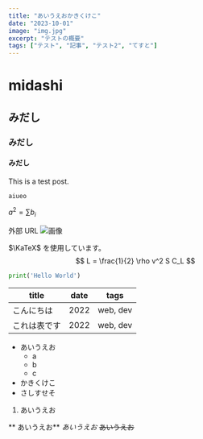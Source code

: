 ```yaml
---
title: "あいうえおかきくけこ"
date: "2023-10-01"
image: "img.jpg"
excerpt: "テストの概要"
tags: ["テスト", "記事", "テスト2", "てすと"]
---
```


# midashi
## みだし
### みだし
#### みだし
This is a test post.
```
aiueo
```

$a^2 = \sum b_i$

外部 URL
![画像](https://www.google.com/images/branding/googlelogo/1x/googlelogo_color_272x92dp.png)

<!-- ![a](/_posts/test/img.jpg) -->

$\KaTeX$ を使用しています。 $$ L = \frac{1}{2} \rho v^2 S C_L $$

```python file="blog.py"
print('Hello World')
```

| title        | date | tags     |
| ------------ | ---- | -------- |
| こんにちは   | 2022 | web, dev |
| これは表です | 2022 | web, dev |

- あいうえお
  - a
  - b
  - c
- かきくけこ
- さしすせそ 

1. あいうえお

** あいうえお**
_あいうえお_
~~あいうえお~~